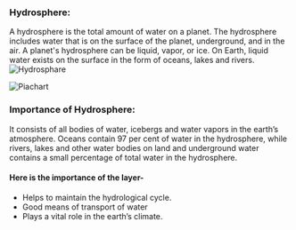 ### Hydrosphere:
  A hydrosphere is the total amount of water on a planet. The hydrosphere includes water that is on the surface of the planet, underground, and in the air. A planet's hydrosphere can be liquid, vapor, or ice. On Earth, liquid water exists on the surface in the form of oceans, lakes and rivers. 
  ![Hydrosphare]()

  ![Piachart]()

  ### Importance of Hydrosphere:
   It consists of all bodies of water, icebergs and water vapors in the earth’s atmosphere. Oceans contain 97 per cent of water in the hydrosphere, while rivers, lakes and other water bodies on land and underground water contains a small percentage of total water in the hydrosphere.

   #### Here is the importance of the layer- 
- Helps to maintain the hydrological cycle. 
- Good means of transport of water 
- Plays a vital role in the earth’s climate.

